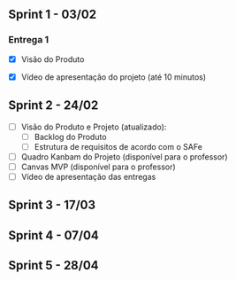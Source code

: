 ## Sprint 1 - 03/02
### Entrega 1

<p style="text-align: justify">
</p>

- [x] Visão do Produto
- [x] Vídeo de apresentação do projeto (até 10 minutos)


## Sprint 2 - 24/02

- [ ] Visão do Produto e Projeto (atualizado):
    - [ ] Backlog do Produto
    - [ ] Estrutura de requisitos de acordo com o SAFe
- [ ] Quadro Kanbam do Projeto (disponível para o professor)
- [ ] Canvas MVP (disponível para o professor)
- [ ] Vídeo de apresentação das entregas

## Sprint 3 - 17/03


## Sprint 4 - 07/04


## Sprint 5 - 28/04
